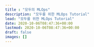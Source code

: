 ```yaml
---
title : "모두의 MLOps"
description: "모두를 위한 MLOps Tutorial"
lead: "모두를 위한 MLOps Tutorial"
date: 2020-10-06T08:47:36+00:00
lastmod: 2020-10-06T08:47:36+00:00
draft: false
images: []
---
```

